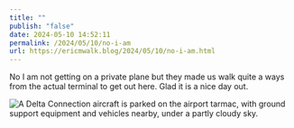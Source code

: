 ```yaml
---
title: ""
publish: "false"
date: 2024-05-10 14:52:11
permalink: /2024/05/10/no-i-am
url: https://ericmwalk.blog/2024/05/10/no-i-am.html
---
```


No I am not getting on a private plane but they made us walk quite a ways from the actual terminal to get out here. Glad it is a nice day out.

![A Delta Connection aircraft is parked on the airport tarmac, with ground support equipment and vehicles nearby, under a partly cloudy sky.](https://ericmwalk.blog/uploads/2024/img-8900.jpeg)